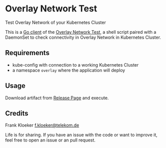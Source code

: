 # Overlay Network Test

Test Overlay Network of your Kubernetes Cluster

This is a [Go client](https://github.com/kubernetes/client-go) of the [Overlay Network Test](https://github.com/mcsps/use-cases/blob/master/README.md#k8s-overlay-network-test), a shell script paired with a DaemonSet to check connectivity in Overlay Network in Kubernetes Cluster.

## Requirements

* kube-config with connection to a working Kubernetes Cluster
* a namespace `overlay` where the application will deploy

## Usage

Download artifact from [Release Page](https://github.com/eumel8/overlaytest/releases) and execute.

## Credits

Frank Kloeker f.kloeker@telekom.de

Life is for sharing. If you have an issue with the code or want to improve it, feel free to open an issue or an pull request.
